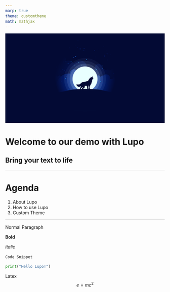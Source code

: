 ```yaml
---
marp: true
theme: customtheme
math: mathjax
---
```


<!-- _class: title -->

![bg](wallhaven-83jelj.jpg)

# Welcome to our demo with Lupo

## Bring your text to life

<!-- 
Welcome to our demo with Lupo.
-->

---

# Agenda 

1. About Lupo
2. How to use Lupo
3. Custom Theme

<!-- In today's agenda we are going to cover ... -->

---

<!-- _class: typography -->

Normal Paragraph

**Bold**

_italic_

`Code Snippet`

```python
print("Hello Lupo!")
```

Latex
$$e = m c^2$$
